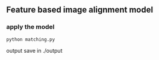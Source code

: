 ## Feature based image alignment model

### apply the model
    python matching.py  
output save in ./output
